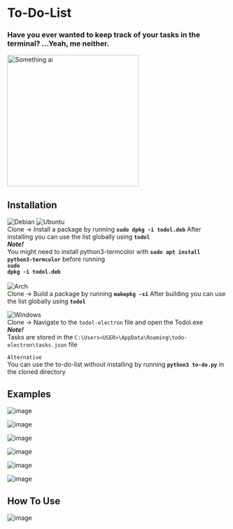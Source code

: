 # To-Do-List

### Have you ever wanted to keep track of your tasks in the terminal? ...Yeah, me neither.

<img src="https://github.com/user-attachments/assets/7e53124d-b362-4fad-af00-ad03633d0ef6" alt="Something ai" width=300px>

## Installation
![Debian](https://img.shields.io/badge/Debian-red)
![Ubuntu](https://img.shields.io/badge/Ubuntu-E95420?style=for-the-badge&logo=ubuntu&logoColor=white)
<br>
Clone -> Install a package by running <code>__sudo dpkg -i todol.deb__</code>
   After installing you can use the list globally using <code>__todol__</code>
<br>
   ___Note!___
<br>
   You might need to install python3-termcolor with <code>__sudo apt install python3-termcolor__</code> before running<br><code>__sudo dpkg -i todol.deb__</code>
<br><br>
![Arch](https://img.shields.io/badge/Arch_Linux-1793D1?style=for-the-badge&logo=arch-linux&logoColor=white)
<br>
Clone -> Build a package by running <code>__makepkg -si__</code>
   After building you can use the list globally using <code>__todol__</code>

![Windows](https://img.shields.io/badge/Windows-0078D6?style=for-the-badge&logo=windows&logoColor=white)
<br>
Clone -> Navigate to the <code>todol-electron</code> file and open the Todol.exe
<br>
___Note!___ 
<br>
Tasks are stored in the <code>C:\Users\<USER>\AppData\Roaming\todo-electron\tasks.json</code> file

<code>Alternative</code>
<br>
You can use the to-do-list without installing by running <code>__python3 to-do.py__</code> in the cloned directory
   
## Examples

![image](https://github.com/user-attachments/assets/00d86376-1582-4736-88ba-5b50d253de03)

![image](https://github.com/user-attachments/assets/17f61730-72ab-47c2-b61e-ef6fd15e4269)

![image](https://github.com/user-attachments/assets/1dbca0a6-ca57-4292-931d-89f486a69530)

![image](https://github.com/user-attachments/assets/01fb6072-f073-44ce-991e-4b545a8ca14d)

![image](https://github.com/user-attachments/assets/ea944eb9-1b08-41e7-a02e-cd64421724a8)

![image](https://github.com/user-attachments/assets/fdb7c8ee-8000-47b5-9e8a-f1d08badd5b9)

## How To Use
![image](https://github.com/user-attachments/assets/3466a504-52ea-4344-9b39-9aeebd25c851)
